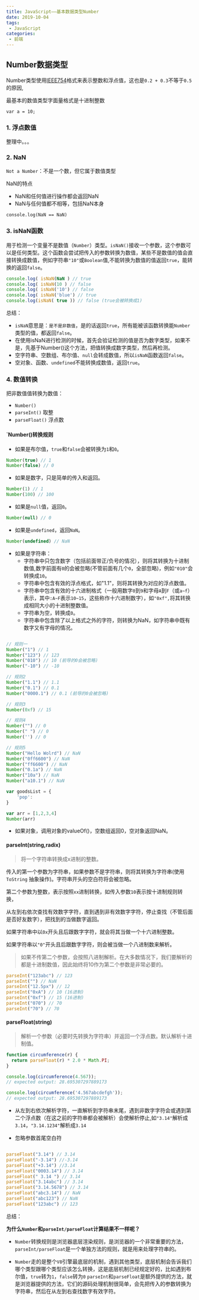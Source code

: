 ```yaml
---
title: JavaScript——基本数据类型Number
date: 2019-10-04
tags:
 - JavaScript      
categories: 
 - 前端
---
```


## Number数据类型

Number类型使用[IEEE754](https://zh.wikipedia.org/wiki/IEEE_754)格式来表示整数和浮点值，这也是`0.2 + 0.3`不等于`0.5`的原因,

最基本的数值类型字面量格式是十进制整数

```
var a = 10;
```
### 1. 浮点数值

整理中。。。

### 2. NaN 

`Not a Number`：不是一个数，但它属于数值类型

NaN的特点
- NaN和任何值进行操作都会返回NaN
- NaN与任何值都不相等，包括NaN本身

```
console.log(NaN == NaN)
```

### 3. isNaN函数

用于检测一个变量不是数值（`Number`）类型。`isNaN()`接收一个参数，这个参数可以是任何类型。这个函数会尝试把传入的参数转换为数值，某些不是数值的值会直接转换成数值，例如字符串`"10"`或`Boolean`值,不能转换为数值的值返回`true`，能转换的返回`false`。

```js
console.log( isNaN(NaN ) // true 
console.log( isNaN(10 ) // false
console.log( isNaN('10') // false
console.log( isNaN('blue') // true
console.log(isNaN( true )) // false (true会被转换成1)
```

总结：

- `isNaN`意思是：`是不是非数值`，是的话返回`true`，所有能被该函数转换能`Number`类型的值，都返回`false`。
- 在使用isNaN进行检测的时候，首先会验证检测的值是否为数字类型，如果不是，先基于Number()这个方法，把值转换成数字类型，然后再检测。
- 空字符串、空数组、布尔值、`null`会转成数值，所以`isNaN`函数返回`false`。
- 空对象、函数、`undefined`不能转换成数值，返回`true`。


### 4. 数值转换

把非数值值转换为数值：
- `Number()`
- `parseInt()` 取整
- `parseFloat()` 浮点数 

#### `Number()转换规则

- 如果是布尔值，`true`和`false`会被转换为`1`和`0`。

```js
Number(true) // 1
Number(false) // 0
```

- 如果是数字，只是简单的传入和返回。

```js
Number(1) // 1
Number(100) // 100
```

- 如果是`null`值，返回`0`。
 
```js
Number(null) // 0

```

 - 如果是`undefined`，返回`NaN`。
 
 ```js
 Number(undefined) // NaN
 
 ```
 
- 如果是字符串：
  + 字符串中只包含数字（包括前面带正/负号的情况），则将其转换为十进制数值,数字前面有`0`的会被忽略(不管前面有几个`0`，全部忽略)，例如`"010"`会转换成`10`。
  + 字符串中包含有效的浮点格式，如"1.1"，则将其转换为对应的浮点数值。
  + 字符串中包含有效的十六进制格式（一般用数字`0`到`9`和字母`A`到`F`（或`a~f`）表示，其中`:A~F`表示`10~15`，这些称作十六进制数字），如`"0xf",`将其转换成相同大小的十进制整数值。
  + 字符串为空，转换成`0`。
  + 字符串中包含除了以上格式之外的字符，则转换为NaN，如字符串中既有数字又有字母的情况。

```js

// 规则一
Number("1") // 1
Number("123") // 123
Number("010") // 10 (前导的0会被忽略)
Number("-10") // -10

// 规则2
Number("1.1") // 1.1
Number("0.1") // 0.1
Number("0000.1") // 0.1 (前导的0会被忽略)

// 规则3
Number(0xf) // 15

// 规则4
Number("") // 0
Number(" ") // 0
Number('') // 0

// 规则5
Number("Hello Wolrd") // NaN
Number("0ff6600") // NaN
Number("ff6600") // NaN
Number("0.1a") // NaN
Number("10a") // NaN
Number("a10.1") // NaN

var goodsList = {
    'pop':
}

var arr = [1,2,3,4]
Number(arr)
```

- 如果对象，调用对象的valueOf()，空数组返回0，空对象返回NaN。

#### parseInt(string,radix)

> 将一个字符串转换成x进制的整数。

传入的第一个参数为字符串，如果参数不是字符串，则将其转换为字符串(使用  `ToString` 抽象操作)。字符串开头的空白符将会被忽略。

第二个参数为整数，表示按照`xx`进制转换，如传入参数`10`表示按十进制规则转换，

从左到右依次查找有效数字字符，直到遇到非有效数字字符，停止查找（不管后面是否好友数字），把找到的当做数字返回。

如果字符串中以`0x`开头且后跟数字字符，就会将其当做一个十六进制整数。

如果字符串以`"0"`开头且后跟数字字符，则会被当做一个八进制数来解析。

> 如果不传第二个参数，会按照八进制解析。在大多数情况下，我们要解析的都是十进制数值，因此始终将10作为第二个参数是非常必要的。

```js
parseInt("123abc") // 123
parseInt("") // NaN
parseInt("12.5px") // 12
parseInt("0xA") // 10 (16进制)
parseInt("0xf") // 15 (16进制)
parseInt("070") // 70
parseInt("70") // 70

```

#### parseFloat(string)

> 解析一个参数（必要时先转换为字符串）并返回一个浮点数。默认解析十进制值。

```js
function circumference(r) {
  return parseFloat(r) * 2.0 * Math.PI;
}

console.log(circumference(4.567));
// expected output: 28.695307297889173

console.log(circumference('4.567abcdefgh'));
// expected output: 28.695307297889173

```

- 从左到右依次解析字符，一直解析到字符串末尾，遇到非数字字符会或遇到第二个浮点数（在这之前的字符串都会被解析）会使解析停止,如`"3.14"`解析成`3.14`，`"3.14.1234"`解析成`3.14`

- 忽略参数首尾空白符

```js

parseFloat("3.14") // 3.14
parseFloat("-3.14") //-3.14
parseFloat("+3.14") //3.14
parseFloat("0003.14") // 3.14
parseFloat(" 3.14 ") // 3.14
parseFloat("3.14abc") // 3.14
parseFloat("3.14.5678") // 3.14
parseFloat("abc3.14") // NaN
parseFloat("abc123") // NaN
parseFloat("123abc") // 123


```


总结：

**为什么`Number`和`parseInt/parseFloat`计算结果不一样呢？**

- `Number`转换规则是浏览器底层渲染规则，是浏览器的一个非常重要的方法，`parseInt/parseFloat`是一个单独方法的规则，就是用来处理字符串的。

- `Number`走的是整个`V8`引擎最底层的机制，遇到其他类型，底层机制会告诉我们哪个类型跟哪个类型应该怎么转换，这是底层机制已经规定好的，比如遇到布尔值，`true`转为`1`，`false`转为`0`
`parseInt`和`parseFloat`是额外提供的方法，就是浏览器提供的方法，它们的源码处理机制很简单，会先把传入的参数转换为字符串，然后在从左到右查找数字有效字符。